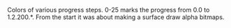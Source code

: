 Colors of various progress steps. 0-25 marks the progress from 0.0 to 1.2.200.*. From the start it was about making a surface draw alpha bitmaps.

